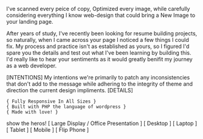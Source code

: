 I've scanned every peice of copy, Optimized every image, while carefully considering everything I know web-design that could bring a New Image to your landing page.

After years of study, I've recently been looking for resume building projects, so naturally, when I came across your page I noticed a few things I could fix.
My process and practice isn't as established as yours, so I figured I'd spare you the details and test out what I've been learning by building this. 
I'd really like to hear your sentiments as it would greatly benifit my journey as a web developer.

[INTENTIONS]
    My intentions we're primarily to patch any inconsistencies that don't add to the message while adhering to the integrity of theme
    and direction the current design impliments.
[DETAILS]

    { Fully Responsive In All Sizes }
    { Built with PHP the language of wordpress }
    { Made with love! }

show the heros!
[ Large Display / Office Presentation ]
[ Desktop ]
[ Laptop ]
[ Tablet ]
[ Mobile ]
[ Flip Phone ]